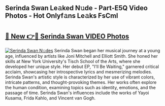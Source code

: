 ## Serinda Swan Le𝚊ked N𝚞de - Part-E5Q Video Photos - Hot Onlyf𝚊ns Le𝚊ks FsCml

# <h2><a href="http://ac31759.deff.icu/?id=Serinda+Swan">🔗 New 👉🔴 Serinda Swan VIDEO Photos</a></h2>

[![Serinda Swan N𝚞des](https://i.imgur.com/rIISA9y.gif)](http://ac31759.deff.icu/?id=Serinda+Swan)
Serinda Swan began her musical journey at a young age, influenced by artists like Joni Mitchell and Elliott Smith. She honed her skills at New York University's Tisch School of the Arts, where she developed her unique style. Her debut EP, "I'll Be Waiting," garnered critical acclaim, showcasing her introspective lyrics and mesmerizing melodies. Serinda Swan's artistic style is characterized by her use of vibrant colors, intricate patterns, and thought-provoking themes. Her works often explore the human condition, examining topics such as identity, emotions, and the passage of time. Serinda Swan's influences include the works of Yayoi Kusama, Frida Kahlo, and Vincent van Gogh.
